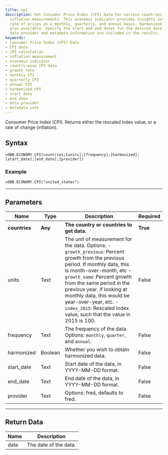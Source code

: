 ```yaml
---
title: cpi
description: Get Consumer Price Index (CPI) data for various countries and calculate
  inflation measurements. This economic indicator provides insights into the growth
  rate of prices on a monthly, quarterly, and annual basis. Harmonized CPI data is
  also available. Specify the start and end dates for the desired data range. The
  data provider and metadata information are included in the results.
keywords: 
- Consumer Price Index (CPI) Data
- CPI data
- CPI calculation
- inflation measurement
- economic indicator
- country-wise CPI data
- growth rate
- monthly CPI
- quarterly CPI
- annual CPI
- harmonized CPI
- start date
- end date
- data provider
- metadata info
---
```


<!-- markdownlint-disable MD041 -->

Consumer Price Index (CPI).  Returns either the rescaled index value, or a rate of change (inflation).

## Syntax

```excel wordwrap
=OBB.ECONOMY.CPI(countries;[units];[frequency];[harmonized];[start_date];[end_date];[provider])
```

### Example

```excel wordwrap
=OBB.ECONOMY.CPI("united_states")
```

---

## Parameters

| Name | Type | Description | Required |
| ---- | ---- | ----------- | -------- |
| **countries** | **Any** | **The country or countries to get data.** | **True** |
| units | Text | The unit of measurement for the data. Options: - `growth_previous`: Percent growth from the previous period. If monthly data, this is month-over-month, etc - `growth_same`: Percent growth from the same period in the previous year. If looking at monthly data, this would be year-over-year, etc. - `index_2015`: Rescaled index value, such that the value in 2015 is 100. | False |
| frequency | Text | The frequency of the data. Options: `monthly`, `quarter`, and `annual`. | False |
| harmonized | Boolean | Whether you wish to obtain harmonized data. | False |
| start_date | Text | Start date of the data, in YYYY-MM-DD format. | False |
| end_date | Text | End date of the data, in YYYY-MM-DD format. | False |
| provider | Text | Options: fred, defaults to fred. | False |

---

## Return Data

| Name | Description |
| ---- | ----------- |
| date | The date of the data.  |
